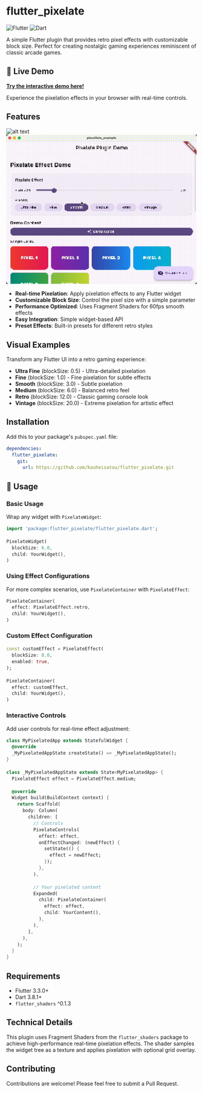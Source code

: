 # flutter_pixelate

![Flutter](https://img.shields.io/badge/Flutter-02569B?style=for-the-badge&logo=flutter&logoColor=white)
![Dart](https://img.shields.io/badge/Dart-0175C2?style=for-the-badge&logo=dart&logoColor=white)

A simple Flutter plugin that provides retro pixel effects with customizable block size. Perfect for creating nostalgic gaming experiences reminiscent of classic arcade games.

## 🚀 Live Demo

**[Try the interactive demo here!](https://kouheisatou.github.io/flutter_pixelate/)**

Experience the pixelation effects in your browser with real-time controls.

## Features

![alt text](docs/demo-1.gif)
![alt text](docs/demo-2.gif)

- **Real-time Pixelation**: Apply pixelation effects to any Flutter widget
- **Customizable Block Size**: Control the pixel size with a simple parameter
- **Performance Optimized**: Uses Fragment Shaders for 60fps smooth effects
- **Easy Integration**: Simple widget-based API
- **Preset Effects**: Built-in presets for different retro styles

## Visual Examples

Transform any Flutter UI into a retro gaming experience:

- **Ultra Fine** (blockSize: 0.5) - Ultra-detailed pixelation
- **Fine** (blockSize: 1.0) - Fine pixelation for subtle effects
- **Smooth** (blockSize: 3.0) - Subtle pixelation
- **Medium** (blockSize: 6.0) - Balanced retro feel
- **Retro** (blockSize: 12.0) - Classic gaming console look  
- **Vintage** (blockSize: 20.0) - Extreme pixelation for artistic effect

## Installation

Add this to your package's `pubspec.yaml` file:

```yaml
dependencies:
  flutter_pixelate:
    git:
      url: https://github.com/kouheisatou/flutter_pixelate.git
```

## 🚀 Usage

### Basic Usage

Wrap any widget with `PixelateWidget`:

```dart
import 'package:flutter_pixelate/flutter_pixelate.dart';

PixelateWidget(
  blockSize: 6.0,
  child: YourWidget(),
)
```

### Using Effect Configurations

For more complex scenarios, use `PixelateContainer` with `PixelateEffect`:

```dart
PixelateContainer(
  effect: PixelateEffect.retro,
  child: YourWidget(),
)
```

### Custom Effect Configuration

```dart
const customEffect = PixelateEffect(
  blockSize: 8.0,
  enabled: true,
);

PixelateContainer(
  effect: customEffect,
  child: YourWidget(),
)
```

### Interactive Controls

Add user controls for real-time effect adjustment:

```dart
class MyPixelatedApp extends StatefulWidget {
  @override
  _MyPixelatedAppState createState() => _MyPixelatedAppState();
}

class _MyPixelatedAppState extends State<MyPixelatedApp> {
  PixelateEffect effect = PixelateEffect.medium;

  @override
  Widget build(BuildContext context) {
    return Scaffold(
      body: Column(
        children: [
          // Controls
          PixelateControls(
            effect: effect,
            onEffectChanged: (newEffect) {
              setState(() {
                effect = newEffect;
              });
            },
          ),
          
          // Your pixelated content
          Expanded(
            child: PixelateContainer(
              effect: effect,
              child: YourContent(),
            ),
          ),
        ],
      ),
    );
  }
}
```

## Requirements

- Flutter 3.3.0+
- Dart 3.8.1+
- `flutter_shaders` ^0.1.3

## Technical Details

This plugin uses Fragment Shaders from the `flutter_shaders` package to achieve high-performance real-time pixelation effects. The shader samples the widget tree as a texture and applies pixelation with optional grid overlay.

## Contributing

Contributions are welcome! Please feel free to submit a Pull Request.
